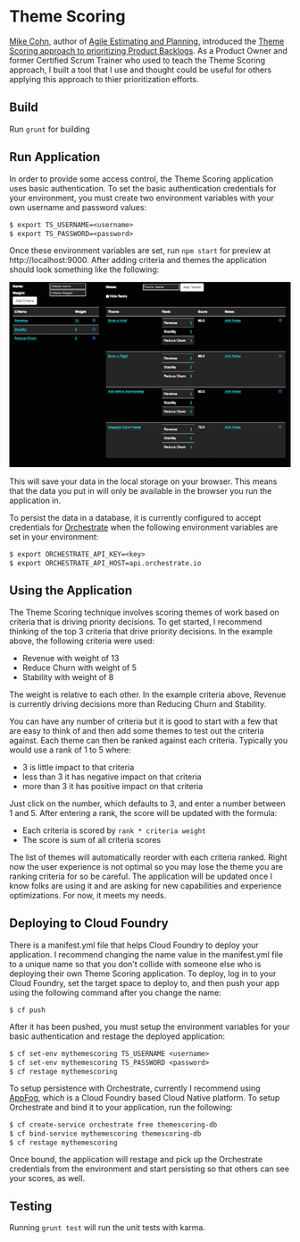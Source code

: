 # Theme Scoring

[Mike Cohn](https://www.mountaingoatsoftware.com), author of [Agile Estimating and Planning](https://www.mountaingoatsoftware.com/books/agile-estimating-and-planning), introduced the [Theme Scoring approach to prioritizing Product Backlogs](https://www.mountaingoatsoftware.com/blog/new-tools-for-prioritizing-backlogs-available). As a Product Owner and former Certified Scrum Trainer who used to teach the Theme Scoring approach, I built a tool that I use and thought could be useful for others applying this approach to thier prioritization efforts.

## Build

Run `grunt` for building

## Run Application

In order to provide some access control, the Theme Scoring application uses basic authentication. To set the basic authentication credentials for your environment, you must create two environment variables with your own username and password values:

```
$ export TS_USERNAME=<username>
$ export TS_PASSWORD=<password>
```

Once these environment variables are set, run `npm start` for preview at http://localhost:9000. After adding criteria and themes the application should look something like the following:

![Theme Scoring example](docs/theme-scoring-example.png)

This will save your data in the local storage on your browser. This means that the data you put in will only be available in the browser you run the application in.

To persist the data in a database, it is currently configured to accept credentials for [Orchestrate](https://orchestrate.io) when the following environment variables are set in your environment:

```
$ export ORCHESTRATE_API_KEY=<key>
$ export ORCHESTRATE_API_HOST=api.orchestrate.io
```

## Using the Application

The Theme Scoring technique involves scoring themes of work based on criteria that is driving priority decisions. To get started, I recommend thinking of the top 3 criteria that drive priority decisions. In the example above, the following criteria were used:

* Revenue with weight of 13
* Reduce Churn with weight of 5
* Stability with weight of 8

The weight is relative to each other. In the example criteria above, Revenue is currently driving decisions more than Reducing Churn and Stability.

You can have any number of criteria but it is good to start with a few that are easy to think of and then add some themes to test out the criteria against. Each theme can then be ranked against each criteria. Typically you would use a rank of 1 to 5 where:

* 3 is little impact to that criteria
* less than 3 it has negative impact on that criteria
* more than 3 it has positive impact on that criteria

Just click on the number, which defaults to 3, and enter a number between 1 and 5. After entering a rank, the score will be updated with the formula:

* Each criteria is scored by `rank * criteria weight`
* The score is sum of all criteria scores

The list of themes will automatically reorder with each criteria ranked. Right now the user experience is not optimal so you may lose the theme you are ranking criteria for so be careful. The application will be updated once I know folks are using it and are asking for new capabilities and experience optimizations. For now, it meets my needs.

## Deploying to Cloud Foundry

There is a manifest.yml file that helps Cloud Foundry to deploy your application. I recommend changing the name value in the manifest.yml file to a unique name so that you don't collide with someone else who is deploying their own Theme Scoring application. To deploy, log in to your Cloud Foundry, set the target space to deploy to, and then push your app using the following command after you change the name:

```
$ cf push
```

After it has been pushed, you must setup the environment variables for your basic authentication and restage the deployed application:

```
$ cf set-env mythemescoring TS_USERNAME <username>
$ cf set-env mythemescoring TS_PASSWORD <password>
$ cf restage mythemescoring
```

To setup persistence with Orchestrate, currently I recommend using [AppFog](https://ctl.io/appfog), which is a Cloud Foundry based Cloud Native platform. To setup Orchestrate and bind it to your application, run the following:

```
$ cf create-service orchestrate free themescoring-db
$ cf bind-service mythemescoring themescoring-db
$ cf restage mythemescoring
```

Once bound, the application will restage and pick up the Orchestrate credentials from the environment and start persisting so that others can see your scores, as well.

## Testing

Running `grunt test` will run the unit tests with karma.
